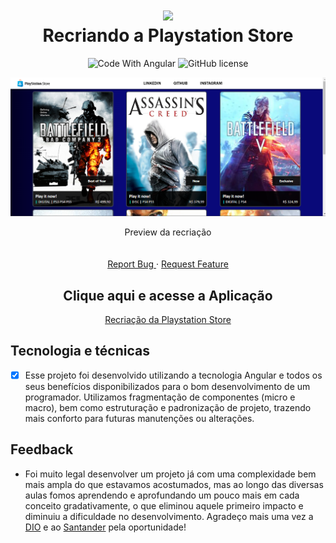 <div align="center">

<h1 align="center">
 <img src="https://user-images.githubusercontent.com/45159366/101415619-1b103500-389d-11eb-83f8-74f87abf5eaf.png">
  <br />
  Recriando a Playstation Store
</h1>

  <!-- project badges -->
  <p align="center">
    <img 
        src="https://img.shields.io/badge/Code%20With-Angular%2016-E31918?logo=angular" 
        alt="Code With Angular">
   	<img 
      alt="GitHub license" 
      src="https://img.shields.io/github/license/felipeAguiarCode/angular-santander-home-clone?color=E31918"
    >
  </p> 

<div align="center">
  	<a href="#">
      <img src= ".github/assets/Preview-git.png" width="600" alt="preview" />
  	</a>
</div>

  <!-- project description and menu -->
  <p align="center">
      Preview da recriação
    <br />
    <br />
    <br />
    <a 
      href="https://github.com/BrunoPequeno/Playstation-store/issues">
      Report Bug
    </a>
    ·
    <a 
      href="https://github.com/BrunoPequeno/Playstation-store/issues/new">
      Request Feature
    </a>
		<h2> Clique aqui e acesse a Aplicação </h2>
		<a href="https://pequeno-playstation-store.vercel.app/" target="_blank"> Recriação da Playstation Store </a> 
  </p>
</div>

## Tecnologia e técnicas
- [x] Esse projeto foi desenvolvido utilizando a tecnologia Angular e todos os seus benefícios disponibilizados para o bom desenvolvimento de um programador. Utilizamos fragmentação de componentes (micro e macro), bem como estruturação e padronização de projeto, trazendo mais conforto para futuras manutenções ou alterações.
## Feedback
- Foi muito legal desenvolver um projeto já com uma complexidade bem mais ampla do que estavamos acostumados, mas ao longo das diversas aulas fomos aprendendo e aprofundando um pouco mais em cada conceito gradativamente, o que eliminou aquele primeiro impacto e diminuiu a dificuldade no desenvolvimento. Agradeço mais uma vez a [DIO](www.dio.me) e ao [Santander](https://app.becas-santander.com/pt-BR/program/bolsas-santander-santander-bootcamp-2023) pela oportunidade! 
